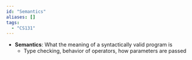 ```yaml
---
id: "Semantics"
aliases: []
tags:
  - "CS131"
---
```


- **Semantics**: What the meaning of a syntactically valid program is
  - Type checking, behavior of operators, how parameters are passed
